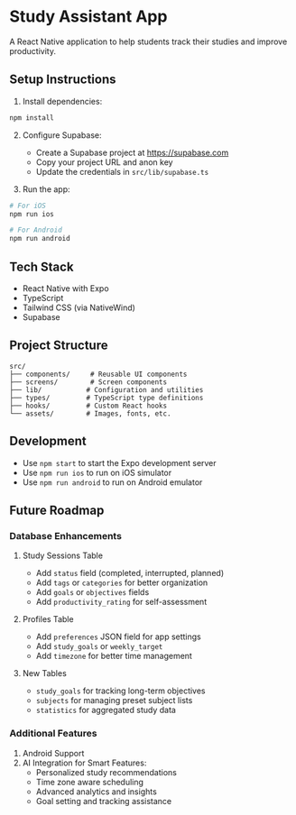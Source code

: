 # Study Assistant App

A React Native application to help students track their studies and improve productivity.

## Setup Instructions

1. Install dependencies:
```bash
npm install
```

2. Configure Supabase:
   - Create a Supabase project at https://supabase.com
   - Copy your project URL and anon key
   - Update the credentials in `src/lib/supabase.ts`

3. Run the app:
```bash
# For iOS
npm run ios

# For Android
npm run android
```

## Tech Stack

- React Native with Expo
- TypeScript
- Tailwind CSS (via NativeWind)
- Supabase

## Project Structure

```
src/
├── components/     # Reusable UI components
├── screens/        # Screen components
├── lib/           # Configuration and utilities
├── types/         # TypeScript type definitions
├── hooks/         # Custom React hooks
└── assets/        # Images, fonts, etc.
```

## Development

- Use `npm start` to start the Expo development server
- Use `npm run ios` to run on iOS simulator
- Use `npm run android` to run on Android emulator

## Future Roadmap

### Database Enhancements

1. Study Sessions Table
   - Add `status` field (completed, interrupted, planned)
   - Add `tags` or `categories` for better organization
   - Add `goals` or `objectives` fields
   - Add `productivity_rating` for self-assessment

2. Profiles Table
   - Add `preferences` JSON field for app settings
   - Add `study_goals` or `weekly_target`
   - Add `timezone` for better time management

3. New Tables
   - `study_goals` for tracking long-term objectives
   - `subjects` for managing preset subject lists
   - `statistics` for aggregated study data

### Additional Features

1. Android Support
2. AI Integration for Smart Features:
   - Personalized study recommendations
   - Time zone aware scheduling
   - Advanced analytics and insights
   - Goal setting and tracking assistance
